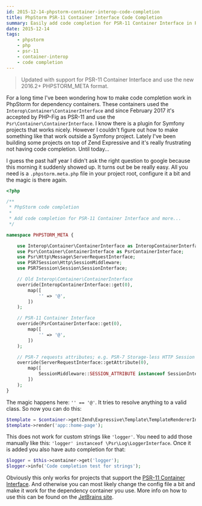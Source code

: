 ```yaml
---
id: 2015-12-14-phpstorm-container-interop-code-completion
title: PhpStorm PSR-11 Container Interface Code Completion
summary: Easily add code completion for PSR-11 Container Interface in PhpStorm.
date: 2015-12-14
tags:
    - phpstorm
    - php
    - psr-11
    - container-interop
    - code completion
---
```


<blockquote class="blockquote">
    <p>
        Updated with support for PSR-11 Container Interface and use the new 2016.2+ PHPSTORM_META format.
    </p>
</blockquote>

For a long time I've been wondering how to make code completion work in PhpStorm for dependency containers. These
containers used the `Interop\Container\ContainerInterface` and since February 2017 it's accepted by PHP-Fig as PSR-11
and use the `Psr\Container\ContainerInterface`. I know there is a plugin for Symfony projects that works nicely.
However I couldn't figure out how to make something like that work outside a Symfony project. Lately I've been
building some projects on top of Zend Expressive and it's really frustrating not having code completion. Until
today...

I guess the past half year I didn't ask the right question to google because this morning it suddenly showed up. It
turns out be be really easy. All you need is a `.phpstorm.meta.php` file in your project root, configure it a bit
and the magic is there again.

```php
<?php

/**
 * PhpStorm code completion
 *
 * Add code completion for PSR-11 Container Interface and more...
 */

namespace PHPSTORM_META {

    use Interop\Container\ContainerInterface as InteropContainerInterface;
    use Psr\Container\ContainerInterface as PsrContainerInterface;
    use Psr\Http\Message\ServerRequestInterface;
    use PSR7Session\Http\SessionMiddleware;
    use PSR7Session\Session\SessionInterface;

    // Old Interop\Container\ContainerInterface
    override(InteropContainerInterface::get(0),
        map([
            '' => '@',
        ])
    );

    // PSR-11 Container Interface
    override(PsrContainerInterface::get(0),
        map([
            '' => '@',
        ])
    );

    // PSR-7 requests attributes; e.g. PSR-7 Storage-less HTTP Session
    override(ServerRequestInterface::getAttribute(0),
        map([
            SessionMiddleware::SESSION_ATTRIBUTE instanceof SessionInterface,
        ])
    );
}
```

The magic happens here: `'' == '@'`. It tries to resolve anything to a valid class. So now you can do this:

```php
$template = $container->get(Zend\Expressive\Template\TemplateRendererInterface::class);
$template->render('app::home-page');
```

This does not work for custom strings like `'logger'`. You need to add those manually like this:
`'logger' instanceof \Psr\Log\LoggerInterface`. Once it is added you also have auto completion for that:

```php
$logger = $this->container->get('logger');
$logger->info('Code completion test for strings');
```

Obviously this only works for projects that support the
[PSR-11 Container Interface](https://github.com/php-fig/fig-standards/blob/master/accepted/PSR-11-container.md).
And otherwise you can most likely change the config file a bit and make it work for the dependency container you
use. More info on how to use this can be found on the
[JetBrains site](https://confluence.jetbrains.com/display/PhpStorm/PhpStorm+Advanced+Metadata).
